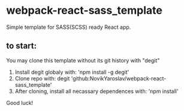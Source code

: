 # webpack-react-sass_template

Simple template for SASS(SCSS) ready React app.

## to start:

You may clone this template without its git history with "degit"

1. Install degit globaly with: 'npm install -g degit'
2. Clone repo with: degit 'github:NovikYaroslav/webpack-react-sass_template'
3. After cloning, install all necassary dependences with: 'npm install'

Good luck!
